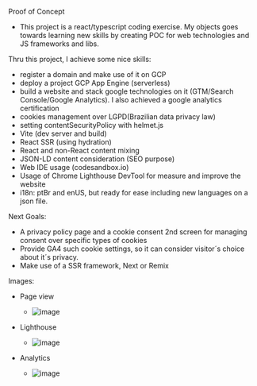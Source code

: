 Proof of Concept

- This project is a react/typescript coding exercise. My objects goes towards
  learning new skills by creating POC for web technologies and JS frameworks and
  libs.

Thru this project, I achieve some nice skills:

- register a domain and make use of it on GCP
- deploy a project GCP App Engine (serverless)
- build a website and stack google technologies on it (GTM/Search Console/Google
  Analytics). I also achieved a google analytics certification
- cookies management over LGPD(Brazilian data privacy law)
- setting contentSecurityPolicy with helmet.js
- Vite (dev server and build)
- React SSR (using hydration)
- React and non-React content mixing
- JSON-LD content consideration (SEO purpose)
- Web IDE usage (codesandbox.io)
- Usage of Chrome Lighthouse DevTool for measure and improve the website
- i18n: ptBr and enUS, but ready for ease including new languages on a json
  file.

Next Goals:

- A privacy policy page and a cookie consent 2nd screen for managing consent
  over specific types of cookies
- Provide GA4 such cookie settings, so it can consider visitor´s choice about
  it´s privacy.
- Make use of a SSR framework, Next or Remix

Images:

- Page view
  -  ![image](https://github.com/emenni/digiven/assets/31324812/32940b20-cb9c-45ab-840c-d8a5c79e03c5)

- Lighthouse
  - ![image](https://github.com/emenni/digiven/assets/31324812/70ed220d-58e7-43cb-b517-9ffca7b88037)

- Analytics
  - ![image](https://github.com/emenni/digiven/assets/31324812/a78098d3-bf5b-440d-a078-4ad6d2480fa0)


